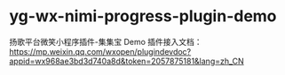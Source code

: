 # yg-wx-nimi-progress-plugin-demo
扬歌平台微笑小程序插件-集集宝 Demo
插件接入文档：https://mp.weixin.qq.com/wxopen/plugindevdoc?appid=wx968ae3bd3d740a8d&token=2057875181&lang=zh_CN
